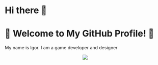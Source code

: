 # Hi there 👋
# 🌟 Welcome to My GitHub Profile! 🌟
My name is Igor. I am a game developer and designer
<div align="center">
  <img  src="./smike.gif"
My Skills:
[![My Skills](https://skillicons.dev/icons?i=arch,blender,discord,godot,guthub&perline=5)](https://skillicons.dev)
